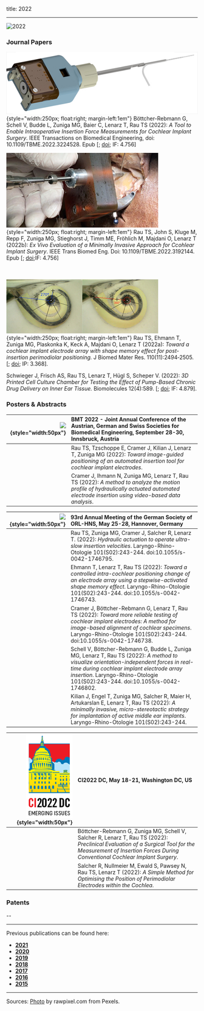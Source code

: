 title: 2022
- - -
![2022](BannerPaper2022.jpg)

### Journal Papers

<!-- Aufbau eines Eintrags in der Rubrik "Journal Papers" -->
<!-- Grafical Abstract einfügen mittels: ![GraficalAbstract](FileName.jpg){style="width:400px; float:left; margin-right:1em"} - Die Grafik muss dafür als Datei FilneName.jpg im Ordner /cas/publications/ gespeichert sein. Über den Wert width:400px kann die Breite noch angepasst werden, so dass es mit dem umfließenden Text gut aussieht. -->
<!-- Stern-Icon einfügen mittels: <span class="glyphicon glyphicon-star" aria-hidden="true"></span> -->
<!-- Autorenliste; Titel des Artikels kursiv durch vorangestellste und nachfolgend Unterstriche -->
<!-- in eckigen Klammern \[ und \] folgen dann Links auf den Volltext und die DOI sowie den Impact-Faktor, falls vorhanden: -->
<!-- \[[<span class="glyphicon glyphicon-file" aria-hidden="true"></span>](https://www.LinkAufVolltext.pdf) bzw. [<span class="glyphicon glyphicon-link" aria-hidden="true"></span> doi](https://www.LinkAufDOI); IF: 3.239\] -->

![GraficalAbstract](GraficalAbstract_Boettcher2022.jpg){style="width:250px; float:right; margin-left:1em"}
<span class="glyphicon glyphicon-star" aria-hidden="true"></span>
Böttcher-Rebmann G, Schell V, Budde L, Zuniga MG, Baier C, Lenarz T, Rau TS (2022): _A Tool to Enable Intraoperative Insertion Force Measurements for Cochlear Implant Surgery_. IEEE Transactions on Biomedical Engineering, doi: 10.1109/TBME.2022.3224528. Epub \[[<span class="glyphicon glyphicon-file" aria-hidden="true"></span>](https://ieeexplore.ieee.org/stamp/stamp.jsp?tp=&arnumber=9963684); [<span class="glyphicon glyphicon-link" aria-hidden="true"></span> doi](https://ieeexplore.ieee.org/document/9963684); IF: 4.756\]

![GraficalAbstract](GraficalAbstract_Rau2022b.jpg){style="width:250px; float:right; margin-left:1em"}
<span class="glyphicon glyphicon-star" aria-hidden="true"></span>
Rau TS, John S, Kluge M, Repp F, Zuniga MG, Stieghorst J, Timm ME, Fröhlich M, Majdani O, Lenarz T (2022b): _Ex Vivo Evaluation of a Minimally Invasive Approach for Ccohlear Implant Surgery_. IEEE Trans Biomed Eng. Doi: 10.1109/TBME.2022.3192144. Epub \[[<span class="glyphicon glyphicon-file" aria-hidden="true"></span>](https://ieeexplore.ieee.org/stamp/stamp.jsp?tp=&arnumber=9851918); [<span class="glyphicon glyphicon-link" aria-hidden="true"></span> doi](https://ieeexplore.ieee.org/document/9851918);IF: 4.756\]
<br>
<br>
<br>

![GraficalAbstract](GraficalAbstract_Rau2022a.jpg){style="width:250px; float:right; margin-left:1em"}
<span class="glyphicon glyphicon-star" aria-hidden="true"></span>
Rau TS, Ehmann T, Zuniga MG, Plaskonka K, Keck A, Majdani O, Lenarz T (2022a): _Toward a cochlear implant electrode array with shape memory effect for post-insertion perimodiolar positioning._ J Biomed Mater Res. 110(11):2494‐2505. \[[<span class="glyphicon glyphicon-file" aria-hidden="true"></span>](https://onlinelibrary.wiley.com/doi/epdf/10.1002/jbm.b.35107); [<span class="glyphicon glyphicon-link" aria-hidden="true"></span> doi](https://doi.org/10.1002/jbm.b.35107); IP: 3.368\].

<span class="glyphicon glyphicon-star" aria-hidden="true"></span>
Schwieger J, Frisch AS, Rau TS, Lenarz T, Hügl S, Scheper V. (2022): _3D Printed Cell Culture Chamber for Testing the Effect of Pump-Based Chronic Drug Delivery on Inner Ear Tissue._ Biomolecules 12(4):589. \[[<span class="glyphicon glyphicon-file" aria-hidden="true"></span>](https://www.mdpi.com/2218-273X/12/4/589/pdf); [<span class="glyphicon glyphicon-link" aria-hidden="true"></span> doi](https://doi.org/10.3390/biom12040589); IF: 4.879\]. 


### Posters & Abstracts

| ![](EmptyLogo50px.jpg){style="width:50px"}| BMT 2022 - Joint Annual Conference of the Austrian, German and Swiss Societies for Biomedical Engineering, September 28-30, Innsbruck, Austria|
|-:|:------|
|  | Rau TS, Tzschoppe E, Cramer J, Kilian J, Lenarz T, Zuniga MG (2022): _Toward image-guided positioning of an automated insertion tool for cochlear implant electrodes_. |
|  | Cramer J, Ihmann N, Zuniga MG, Lenarz T, Rau TS (2022): _A method to analyze the motion profile of hydraulically actuated automated electrode insertion using video-based data analysis_. |


| ![](LogoHNO){style="width:50px"}  | 93rd Annual Meeting of the German Society of ORL-HNS, May 25-28, Hannover, Germany |
|-:|:------| 
|  | Rau TS, Zuniga MG, Cramer J, Salcher R, Lenarz T. (2022): _Hydraulic actuation to operate ultra-slow insertion velocities_. Laryngo-Rhino-Otologie 101(S02):243-244. doi:10.1055/s-0042-1746795. |
|  | Ehmann T, Lenarz T, Rau TS (2022): _Toward a controlled intra-cochlear positioning change of an electrode array using a stepwise-activated shape memory effect_. Laryngo-Rhino-Otologie 101(S02):243-244. doi:10.1055/s-0042-1746743. |
|  | Cramer J, Böttcher-Rebmann G, Lenarz T, Rau TS (2022): _Toward more reliable testing of cochlear implant electrodes: A method for image-based alignment of cochlear specimens_. Laryngo-Rhino-Otologie 101(S02):243-244. doi:10.1055/s-0042-1746738. |
|  | Schell V, Böttcher-Rebmann G, Budde L, Zuniga MG, Lenarz T, Rau TS (2022): _A method to visualize orientation-independent forces in real-time during cochlear implant electrode array insertion_. Laryngo-Rhino-Otologie 101(S02):243-244. doi:10.1055/s-0042-1746802. |
|  | Kilian J, Engel T, Zuniga MG, Salcher R, Maier H, Artukarslan E, Lenarz T, Rau TS (2022): _A minimally invasive, micro-stereotactic strategy for implantation of active middle ear implants_. Laryngo-Rhino-Otologie 101(S02):243-244. |


| ![](LogoCI2022.jpg){style="width:50px"} | CI2022 DC, May 18-21, Washington DC, US | 
|-:|:------| 
|  | Böttcher-Rebmann G, Zuniga MG, Schell V, Salcher R, Lenarz T, Rau TS (2022): _Preclinical Evaluation of a Surgical Tool for the Measurement of Insertion Forces During Conventional Cochlear Implant Surgery_. |
|  | Salcher R, Nullmeier M, Ewald S, Pawsey N, Rau TS, Lenarz T (2022): _A Simple Method for Optimising the Position of Perimodiolar Electrodes within the Cochlea_. |


### Patents
--

- - -

Previous publications can be found here:

* [**2021**](t2021.html)
* [**2020**](u2020.html)
* [**2019**](v2019.html)
* [**2018**](w2018.html)
* [**2017**](x2017.html)
* [**2016**](y2016.html)
* [**2015**](z2015.html)

- - - 
Sources: [Photo](https://www.pexels.com/photo/woman-uses-black-typewriter-917476) by rawpixel.com from Pexels.
